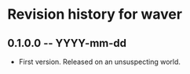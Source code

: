 # Revision history for waver

## 0.1.0.0 -- YYYY-mm-dd

* First version. Released on an unsuspecting world.
